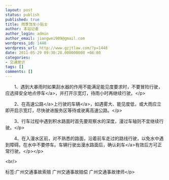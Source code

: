 ```yaml
---
layout: post
status: publish
published: true
title: 雨季驾车小贴士
author: 本站记者
author_login: admin
author_email: jiangwei909@gmail.com
wordpress_id: 1448
wordpress_url: http://www.gzjtlaw.com/?p=1448
date: 2011-05-29 09:30:28.000000000 +08:00
categories:
- 交通常识
tags: []
comments: []
---
```

<p><p>　　1、遇到大暴雨时如果刮水器的作用不能满足能见度要求时，不要冒险行驶，应选择安全地点<a>停车<&#47;a>，并打开示宽灯，待雨小时再继续行驶。<&#47;p><p>　　2、在<a>高速公路<&#47;a>上行驶的<a>车辆<&#47;a>，如遇雾大、能见度低，或大雨应立即开启示宽灯，尽快驶进服务区等待或驶离高速公路。<&#47;p><p>　　3、行车过程中遇到积水路面时首先要观察水的深度，漫过车轴则不宜继续行驶。<&#47;p><p>　　4、在入漫水区前，对不熟悉的路面，沿着前车走过的路线行驶，以免水中遇到障碍。在水中不要停车。车辆行驶出漫水路面后，确认<a>刹车<&#47;a>有效后方可正常行驶。<&#47;p><&#47;p><br&#47;><p>标签:广州交通事故索赔 广州交通事故赔偿 广州交通事故律师<&#47;p>
